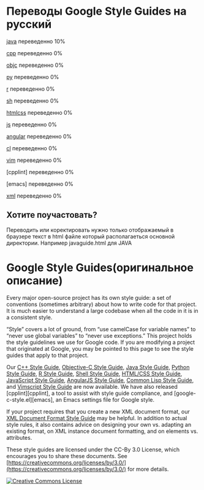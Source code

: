 
Переводы Google Style Guides на русский
===================

[java] переведенно 10%

[cpp] переведенно 0%

[objc] переведенно 0%

[py] переведенно 0%

[r] переведенно 0%

[sh] переведенно 0%

[htmlcss] переведенно 0%

[js] переведенно 0%

[angular] переведенно 0%

[cl] переведенно 0%

[vim] переведенно 0%

[cpplint] переведенно 0%

[emacs] переведенно 0%

[xml] переведенно 0%

## Хотите поучастовать?
Переводить или коректировать нужно только отображаемый в браузере текст в html файле который располагаеться основной директории.
Например javaguide.html для JAVA

Google Style Guides(оригинальное описание)
===================

Every major open-source project has its own style guide: a set of conventions
(sometimes arbitrary) about how to write code for that project. It is much
easier to understand a large codebase when all the code in it is in a
consistent style.

“Style” covers a lot of ground, from “use camelCase for variable names” to
“never use global variables” to “never use exceptions.” This project holds the
style guidelines we use for Google code. If you are modifying a project that
originated at Google, you may be pointed to this page to see the style guides
that apply to that project.

Our [C++ Style Guide][cpp], [Objective-C Style Guide][objc], [Java Style
Guide][java], [Python Style Guide][py], [R Style Guide][r], [Shell Style
Guide][sh], [HTML/CSS Style Guide][htmlcss], [JavaScript Style Guide][js],
[AngularJS Style Guide][angular], [Common Lisp Style Guide][cl], and [Vimscript
Style Guide][vim] are now available. We have also released [cpplint][cpplint],
a tool to assist with style guide compliance, and [google-c-style.el][emacs],
an Emacs settings file for Google style.

If your project requires that you create a new XML document format, our [XML
Document Format Style Guide][xml] may be helpful. In addition to actual style
rules, it also contains advice on designing your own vs. adapting an existing
format, on XML instance document formatting, and on elements vs. attributes.

These style guides are licensed under the CC-By 3.0 License, which encourages
you to share these documents. See [https://creativecommons.org/licenses/by/3.0/](https://creativecommons.org/licenses/by/3.0/)
for more details.

<a rel="license" href="https://creativecommons.org/licenses/by/3.0/"><img alt="Creative Commons License" style="border-width:0" src="https://i.creativecommons.org/l/by/3.0/88x31.png" /></a>

[cpp]: https://sharabaddin.github.io/cppguide.html
[objc]: https://sharabaddin.github.io/objcguide.xml
[java]: https://sharabaddin.github.io/javaguide.html
[py]: https://sharabaddin.github.io/pyguide.html
[r]: https://sharabaddin.github.io/Rguide.xml
[sh]: https://sharabaddin.github.io/shell.xml
[htmlcss]: https://sharabaddin.github.io/htmlcssguide.xml
[js]: https://sharabaddin.github.io/jsguide.html
[angular]: https://sharabaddin.github.io/angularjs-google-style.html
[cl]: https://sharabaddin.github.io/lispguide.xml
[vim]: https://sharabaddin.github.io/vimscriptguide.xml
[xml]: https://sharabaddin.github.io/xmlstyle.html
